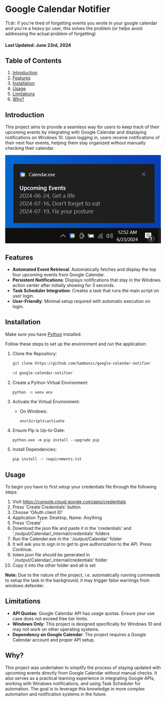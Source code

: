 # Google Calendar Notifier

Tl;dr: if you're tired of forgetting events you wrote in your google calendar and you're a heavy pc user, this solves the problem (or helps avoid addressing the actual problem of forgetting)

#### Last Updated: June 23rd, 2024

## Table of Contents

1. [Introduction](#introduction)
2. [Features](#features)
3. [Installation](#installation)
4. [Usage](#usage)
5. [Limitations](#limitations)
6. [Why?](#why)

<a name="introduction"></a>
## Introduction

This project aims to provide a seamless way for users to keep track of their upcoming events by integrating with Google Calendar and displaying notifications on Windows 10. Upon logging in, users receive notifications of their next four events, helping them stay organized without manually checking their calendar.

![Screenshot one](images/s1.png)

<a name="features"></a>
## Features

- **Automated Event Retrieval**: Automatically fetches and display the top four upcoming events from Google Calendar.
- **Persistent Notifications**: Displays notifications that stay in the Windows action center after initially showing for 3 seconds.
- **Task Scheduler Integration**: Creates a task that runs the main script on user login.
- **User-Friendly**: Minimal setup required with automatic execution on login.

<a name="installation"></a>
## Installation

Make sure you have [Python](https://www.python.org/downloads/) installed.

Follow these steps to set up the environment and run the application:


1. Clone the Repository:
   ```bash
   git clone https://github.com/Sambonic/google-calendar-notifier
   ```
   ```bash
   cd google-calendar-notifier
   ```

2. Create a Python Virtual Environment:
   ```bash
   python -m venv env
   ```

3. Activate the Virtual Environment:
   - On Windows:
     ```
     env\Scripts\activate
     ```
4. Ensure Pip is Up-to-Date:
   ```
   python.exe -m pip install --upgrade pip
   ```
5. Install Dependencies:

   ```bash
   pip install -r requirements.txt
   ```

<a name="usage"></a>
## Usage

To begin you have to first setup your credentials file through the following steps:

1. Visit https://console.cloud.google.com/apis/credentials
2. Press 'Create Credentials' button
3. Choose 'OAuth client ID'
4. Application Type: Desktop, Name: Anything
5. Press 'Create'
6. Download the json file and paste it in the 'credentials' and './output/Calendar/_internal/credentials' folders
7. Run the Calender.exe in the './output/Calendar' folder
8. It will ask you to sign in to get to give authorization to the API. Press Continue.
9. token.json file should be generated in './output/Calendar/_internal/credentials' folder
10. Copy it into the other folder and all is set

**Note:** Due to the nature of the project, i.e. automatically running commands to setup the task in the background, it may trigger false warnings from windows defender.

<a name="limitations"></a>
## Limitations

- **API Quotas**: Google Calendar API has usage quotas. Ensure your use case does not exceed free tier limits.
- **Windows Only**: This project is designed specifically for Windows 10 and may not work on other operating systems.
- **Dependency on Google Calendar**: The project requires a Google Calendar account and proper API setup.

<a name="why"></a>
## Why?

This project was undertaken to simplify the process of staying updated with upcoming events directly from Google Calendar without manual checks. It also serves as a practical learning experience in integrating Google APIs, working with Windows notifications, and using Task Scheduler for automation. The goal is to leverage this knowledge in more complex automation and notification systems in the future.
